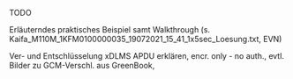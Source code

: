 TODO

Erläuterndes praktisches Beispiel samt Walkthrough
(s. Kaifa_M110M_1KFM0100000035_19072021_15_41_1x5sec_Loesung.txt, EVN)

Ver- und Entschlüsselung xDLMS APDU erklären, encr. only - no auth., evtl. Bilder zu GCM-Verschl. aus GreenBook, 
